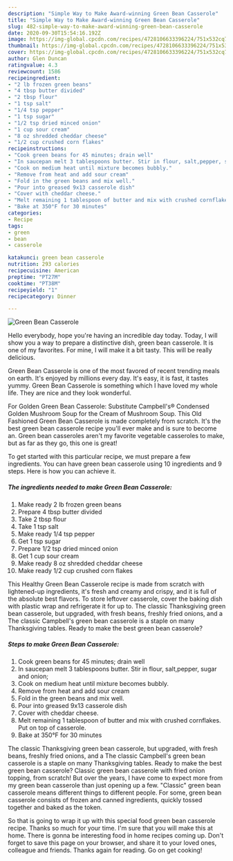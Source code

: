 ```yaml
---
description: "Simple Way to Make Award-winning Green Bean Casserole"
title: "Simple Way to Make Award-winning Green Bean Casserole"
slug: 482-simple-way-to-make-award-winning-green-bean-casserole
date: 2020-09-30T15:54:16.192Z
image: https://img-global.cpcdn.com/recipes/4728106633396224/751x532cq70/green-bean-casserole-recipe-main-photo.jpg
thumbnail: https://img-global.cpcdn.com/recipes/4728106633396224/751x532cq70/green-bean-casserole-recipe-main-photo.jpg
cover: https://img-global.cpcdn.com/recipes/4728106633396224/751x532cq70/green-bean-casserole-recipe-main-photo.jpg
author: Glen Duncan
ratingvalue: 4.3
reviewcount: 1586
recipeingredient:
- "2 lb frozen green beans"
- "4 tbsp butter divided"
- "2 tbsp flour"
- "1 tsp salt"
- "1/4 tsp pepper"
- "1 tsp sugar"
- "1/2 tsp dried minced onion"
- "1 cup sour cream"
- "8 oz shredded cheddar cheese"
- "1/2 cup crushed corn flakes"
recipeinstructions:
- "Cook green beans for 45 minutes; drain well"
- "In saucepan melt 3 tablespoons butter. Stir in flour, salt,pepper, sugar and onion;"
- "Cook on medium heat until mixture becomes bubbly."
- "Remove from heat and add sour cream"
- "Fold in the green beans and mix well."
- "Pour into greased 9x13 casserole dish"
- "Cover with cheddar cheese."
- "Melt remaining 1 tablespoon of butter and mix with crushed cornflakes. Put on top of casserole."
- "Bake at 350°F for 30 minutes"
categories:
- Recipe
tags:
- green
- bean
- casserole

katakunci: green bean casserole 
nutrition: 293 calories
recipecuisine: American
preptime: "PT27M"
cooktime: "PT38M"
recipeyield: "1"
recipecategory: Dinner

---
```



![Green Bean Casserole](https://img-global.cpcdn.com/recipes/4728106633396224/751x532cq70/green-bean-casserole-recipe-main-photo.jpg)

Hello everybody, hope you're having an incredible day today. Today, I will show you a way to prepare a distinctive dish, green bean casserole. It is one of my favorites. For mine, I will make it a bit tasty. This will be really delicious.

Green Bean Casserole is one of the most favored of recent trending meals on earth. It's enjoyed by millions every day. It's easy, it is fast, it tastes yummy. Green Bean Casserole is something which I have loved my whole life. They are nice and they look wonderful.

For Golden Green Bean Casserole: Substitute Campbell&#39;s® Condensed Golden Mushroom Soup for the Cream of Mushroom Soup. This Old Fashioned Green Bean Casserole is made completely from scratch. It&#39;s the best green bean casserole recipe you&#39;ll ever make and is sure to become an. Green bean casseroles aren&#39;t my favorite vegetable casseroles to make, but as far as they go, this one is great!


To get started with this particular recipe, we must prepare a few ingredients. You can have green bean casserole using 10 ingredients and 9 steps. Here is how you can achieve it.

<!--inarticleads1-->

##### The ingredients needed to make Green Bean Casserole:

1. Make ready 2 lb frozen green beans
1. Prepare 4 tbsp butter divided
1. Take 2 tbsp flour
1. Take 1 tsp salt
1. Make ready 1/4 tsp pepper
1. Get 1 tsp sugar
1. Prepare 1/2 tsp dried minced onion
1. Get 1 cup sour cream
1. Make ready 8 oz shredded cheddar cheese
1. Make ready 1/2 cup crushed corn flakes


This Healthy Green Bean Casserole recipe is made from scratch with lightened-up ingredients, it&#39;s fresh and creamy and crispy, and it is full of the absolute best flavors. To store leftover casserole, cover the baking dish with plastic wrap and refrigerate it for up to. The classic Thanksgiving green bean casserole, but upgraded, with fresh beans, freshly fried onions, and a The classic Campbell&#39;s green bean casserole is a staple on many Thanksgiving tables. Ready to make the best green bean casserole? 

<!--inarticleads2-->

##### Steps to make Green Bean Casserole:

1. Cook green beans for 45 minutes; drain well
1. In saucepan melt 3 tablespoons butter. Stir in flour, salt,pepper, sugar and onion;
1. Cook on medium heat until mixture becomes bubbly.
1. Remove from heat and add sour cream
1. Fold in the green beans and mix well.
1. Pour into greased 9x13 casserole dish
1. Cover with cheddar cheese.
1. Melt remaining 1 tablespoon of butter and mix with crushed cornflakes. Put on top of casserole.
1. Bake at 350°F for 30 minutes


The classic Thanksgiving green bean casserole, but upgraded, with fresh beans, freshly fried onions, and a The classic Campbell&#39;s green bean casserole is a staple on many Thanksgiving tables. Ready to make the best green bean casserole? Classic green bean casserole with fried onion topping, from scratch! But over the years, I have come to expect more from my green bean casserole than just opening up a few. &#34;Classic&#34; green bean casserole means different things to different people. For some, green bean casserole consists of frozen and canned ingredients, quickly tossed together and baked as the token. 

So that is going to wrap it up with this special food green bean casserole recipe. Thanks so much for your time. I'm sure that you will make this at home. There is gonna be interesting food in home recipes coming up. Don't forget to save this page on your browser, and share it to your loved ones, colleague and friends. Thanks again for reading. Go on get cooking!
